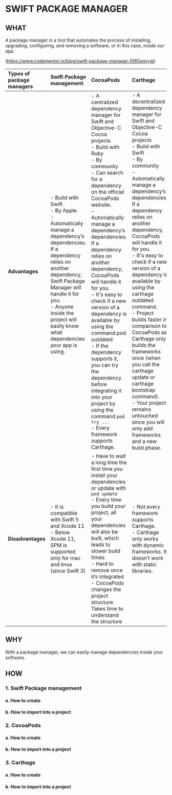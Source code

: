# SWIFT PACKAGE MANAGER

## WHAT

A package manager is a tool that automates the process of installing, upgrading, configuring, and removing a software, or in this case, inside our app.

(https://www.codementor.io/blog/swift-package-manager-5f85eqvygj)



| Types of package managers       | Swift Package management     | CocoaPods    | Carthage    | 
| :------------- | :---------- | :----------- |:----------- |
| **Advantages** |  <br> - Build with Swift <br> - By Apple <br> - Automatically manage a dependency’s dependencies. If a dependency relies on another dependency, Swift Package Manager will handle it for you. <br> - Anyone inside the project will easily know what dependencies your app is using.  |  - A centralized dependency manager for Swift and Objective-C Cocoa projects <br> - Build with Ruby <br> - By community <br> -  Can search for a dependency on the official CocoaPods website.<br> - Automatically manage a dependency’s dependencies. If a dependency relies on another dependency, CocoaPods will handle it for you. <br> - It's easy to check if a new version of a dependency is available by using the command pod outdated <br> - If the dependency supports it, you can try the dependency before integrating it into your project by using the command   `pod try ...`  <br> - Every framework supports Carthage.|-  A decentralized dependency manager for Swift and Objective-C Cocoa projects <br> - Build with Swift <br> - By community <br> - Automatically manage a dependency’s dependencies. If a dependency relies on another dependency, CocoaPods will handle it for you. <br> - It's easy to check if a new version of a dependency is available by using the carthage outdated command. <br> - Project builds faster in comparison to CocoaPods as Carthage only builds the frameworks once (when you call the carthage update or carthage bootstrap command). <br> - Your project remains untouched since you will only add frameworks and a new build phase.|
| **Disadvantages**  | - It is compatible with Swift 5 and Xcode 11 <br/> - Below Xcode 11, SPM is supported only for mac and linux (since Swift 3) | - Have to wait a long time the first time you install your dependencies or update with `pod update` <br> - Every time you build your project, all your dependencies will also be built, which leads to slower build times. <br> - Hard to remove once it’s integrated <br> - CocoaPods changes the project structure. Takes time to understand the structure|- Not every framework supports Carthage. <br> - Carthage only works with dynamic frameworks. It doesn’t work with static libraries.|

## WHY
With a package manager, we can easily manage dependencies inside your software.

## HOW
### 1. **Swift Package management**
 
#### a. How to create

#### b. How to import into a project




### 2. **CocoaPods**

#### a. How to create

#### b. How to import into a project

### 3. **Carthage**
 
#### a. How to create

#### b. How to import into a project
